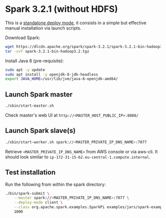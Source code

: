 # Spark 3.2.1 (without HDFS)

This is a [standalone deploy mode](https://spark.apache.org/docs/latest/spark-standalone.html
), it consists in a simple but effective manual installation via launch scripts.


Download Spark:

```bash
wget https://dlcdn.apache.org/spark/spark-3.2.1/spark-3.2.1-bin-hadoop3.2.tgz
tar -xvf spark-3.2.1-bin-hadoop3.2.tgz
```

Install Java 8 (pre-requisite):

```bash
sudo apt -y update
sudo apt install -y openjdk-8-jdk-headless
export JAVA_HOME=/usr/lib/jvm/java-8-openjdk-amd64/
```

## Launch Spark master

```bash
./sbin/start-master.sh
```

Check master's web UI at `http://<MASTER_HOST_PUBLIC_IP>:8080/`

## Launch Spark slave(s)

```bash
./sbin/start-worker.sh spark://<MASTER_PRIVATE_IP_DNS_NAME>:7077
```

Retrieve `<MASTER_PRIVATE_IP_DNS_NAME>` from AWS console or via aws-cli. It should look similar to `ip-172-31-15-62.eu-central-1.compute.internal`.

## Test installation

Run the following from within the spark directory:

```bash
./bin/spark-submit \
    --master spark://<MASTER_PRIVATE_IP_DNS_NAME>:7077 \
    --deploy-mode client \
    --class org.apache.spark.examples.SparkPi examples/jars/spark-examples_2.12-3.2.1.jar \
    1000
```